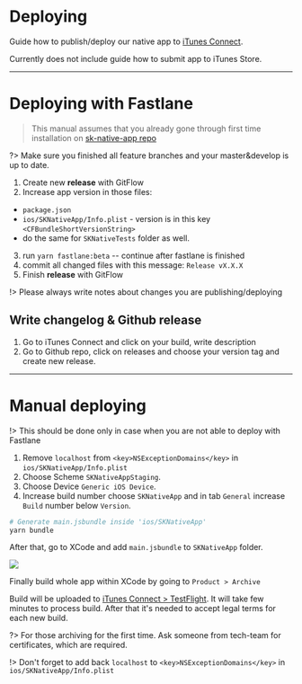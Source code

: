# Deploying
Guide how to publish/deploy our native app to [iTunes Connect](https://itunesconnect.apple.com).

Currently does not include guide how to submit app to iTunes Store.

---

# Deploying with Fastlane
> This manual assumes that you already gone through first time installation on [sk-native-app repo](https://github.com/smartkarma/sk-native-app#install-fastlane-and-dependencies)

?> Make sure you finished all feature branches and your master&develop is up to date.

1. Create new **release** with GitFlow
2. Increase app version in those files:
  - `package.json`
  - `ios/SKNativeApp/Info.plist` - version is in this key `<CFBundleShortVersionString>`
  - do the same for `SKNativeTests` folder as well.
3. run `yarn fastlane:beta` -- continue after fastlane is finished
4. commit all changed files with this message: `Release vX.X.X`
5. Finish **release** with GitFlow

!> Please always write notes about changes you are publishing/deploying

## Write changelog & Github release
1. Go to iTunes Connect and click on your build, write description
2. Go to Github repo, click on releases and choose your version tag and create new release.

---

# Manual deploying
!> This should be done only in case when you are not able to deploy with Fastlane

1. Remove `localhost` from `<key>NSExceptionDomains</key>` in `ios/SKNativeApp/Info.plist`
2. Choose Scheme `SKNativeAppStaging`.
3. Choose Device `Generic iOS Device`.
4. Increase build number choose `SKNativeApp` and in tab `General` increase `Build` number below `Version`.

```bash
# Generate main.jsbundle inside 'ios/SKNativeApp'
yarn bundle
```

After that, go to XCode and add `main.jsbundle` to `SKNativeApp` folder.

![](https://cl.ly/120g0V3V1E0b/[16f594fbdd79f450616dc4e595fbfb50]_Image%202017-10-12%20at%205.51.36%20PM.png)

Finally build whole app within XCode by going to `Product > Archive`

Build will be uploaded to [iTunes Connect > TestFlight](https://itunesconnect.apple.com).
It will take few minutes to process build. After that it's needed to accept legal terms for each new build.

?> For those archiving for the first time. Ask someone from tech-team for certificates, which are required.

!> Don't forget to add back `localhost` to `<key>NSExceptionDomains</key>` in `ios/SKNativeApp/Info.plist`

